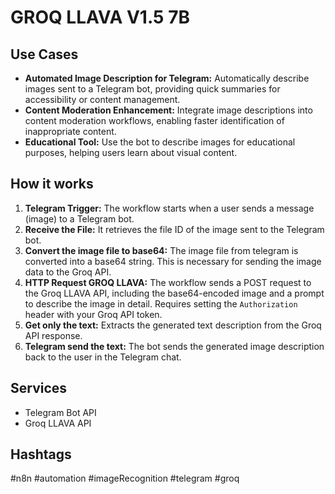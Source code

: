 # GROQ LLAVA V1.5 7B

## Use Cases

*   **Automated Image Description for Telegram:** Automatically describe images sent to a Telegram bot, providing quick summaries for accessibility or content management.
*   **Content Moderation Enhancement:** Integrate image descriptions into content moderation workflows, enabling faster identification of inappropriate content.
*   **Educational Tool:** Use the bot to describe images for educational purposes, helping users learn about visual content.

## How it works

1.  **Telegram Trigger:** The workflow starts when a user sends a message (image) to a Telegram bot.
2.  **Receive the File:** It retrieves the file ID of the image sent to the Telegram bot.
3.  **Convert the image file to base64:** The image file from telegram is converted into a base64 string. This is necessary for sending the image data to the Groq API.
4.  **HTTP Request GROQ LLAVA:** The workflow sends a POST request to the Groq LLAVA API, including the base64-encoded image and a prompt to describe the image in detail. Requires setting the `Authorization` header with your Groq API token.
5.  **Get only the text:** Extracts the generated text description from the Groq API response.
6.  **Telegram send the text:** The bot sends the generated image description back to the user in the Telegram chat.

## Services

*   Telegram Bot API
*   Groq LLAVA API

## Hashtags

#n8n #automation #imageRecognition #telegram #groq
